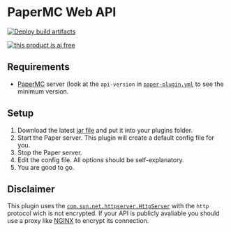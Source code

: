 # PaperMC Web API

[![Deploy build artifacts](https://github.com/Frank-Mayer/papermc-web-api/actions/workflows/deploy.yml/badge.svg)](https://github.com/Frank-Mayer/papermc-web-api/actions/workflows/deploy.yml)

[![this product is ai free](https://this-product-is-ai-free.github.io/badge.svg)](https://this-product-is-ai-free.github.io)

## Requirements

- [PaperMC](https://papermc.io/) server (look at the `api-version` in [`paper-plugin.yml`](https://github.com/Frank-Mayer/papermc-web-api/blob/main/src/main/resources/paper-plugin.yml) to see the minimum version.

## Setup

1. Download the latest [jar file](https://frank-mayer.github.io/papermc-web-api/papermc-web-api-1.0.jar) and put it into your plugins folder.
1. Start the Paper server. This plugin will create a default config file for you.
1. Stop the Paper server.
1. Edit the config file. All options should be self-explanatory.
1. You are good to go.

## Disclaimer

This plugin uses the [`com.sun.net.httpserver.HttpServer`](https://docs.oracle.com/javase/8/docs/jre/api/net/httpserver/spec/com/sun/net/httpserver/HttpServer.html) with the `http` protocol wich is not encrypted.
If your API is publicly avaliable you should use a proxy like [NGINX](https://www.nginx.com/) to encrypt its connection.
